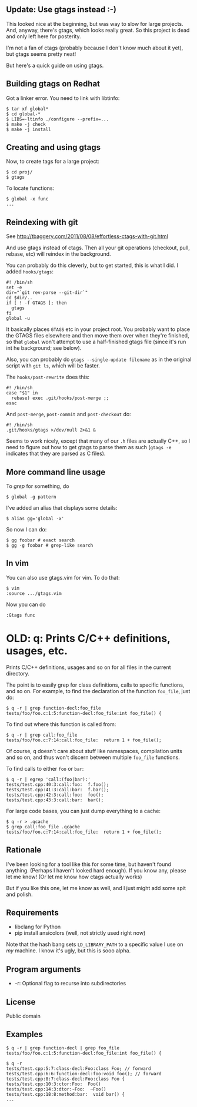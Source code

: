 Update: Use gtags instead :-)
-----------------------------

This looked nice at the beginning, but was way to slow for large projects.
And, anyway, there's gtags, which looks really great. So this project is dead
and only left here for posterity.

I'm not a fan of ctags (probably because I don't know much about it yet), but
gtags seems pretty neat!

But here's a quick guide on using gtags.

Building gtags on Redhat
------------------------

Got a linker error. You need to link with libtinfo:

    $ tar xf global*
    $ cd global-*
    $ LIBS=-ltinfo ./configure --prefix=...
    $ make -j check
    $ make -j install

Creating and using gtags
------------------------

Now, to create tags for a large project:

    $ cd proj/
    $ gtags

To locate functions:

    $ global -x func
    ...

Reindexing with git
-------------------

See
http://tbaggery.com/2011/08/08/effortless-ctags-with-git.html

And use gtags instead of ctags. Then all your git operations (checkout, pull,
rebase, etc) will reindex in the background.

You can probably do this cleverly, but to get started, this is what I did. I
added `hooks/gtags`:

    #! /bin/sh
    set -e
    dir="`git rev-parse --git-dir`"
    cd $dir/..
    if [ ! -f GTAGS ]; then
      gtags
    fi
    global -u

It basically places `GTAGS` etc in your project root. You probably want to
place the GTAGS files elsewhere and then move them over when they're finished,
so that `global` won't attempt to use a half-finished gtags file (since it's
run int he background; see below).

Also, you can probably do `gtags --single-update filename` as in the original
script with `git ls`, which will be faster.

The `hooks/post-rewrite` does this:

    #! /bin/sh
    case "$1" in
      rebase) exec .git/hooks/post-merge ;;
    esac

And `post-merge`, `post-commit` and `post-checkout` do:

    #! /bin/sh
    .git/hooks/gtags >/dev/null 2>&1 &

Seems to work nicely, except that many of our `.h` files are actually C++, so I
need to figure out how to get gtags to parse them as such (`gtags -e` indicates
that they are parsed as C files).

More command line usage
-----------------------

To *grep* for something, do

    $ global -g pattern

I've added an alias that displays some details:

    $ alias gg='global -x'

So now I can do:

    $ gg foobar # exact search
    $ gg -g foobar # grep-like search

In vim
------

You can also use gtags.vim for vim. To do that:

    $ vim
    :source .../gtags.vim

Now you can do

    :Gtags func

OLD: q: Prints C/C++ definitions, usages, etc.
==============================================

Prints C/C++ definitions, usages and so on for all files in the current
directory.

The point is to easily grep for class definitions, calls to specific functions,
and so on. For example, to find the declaration of the function `foo_file`,
just do:

    $ q -r | grep function-decl:foo_file
    tests/foo/foo.c:1:5:function-decl:foo_file:int foo_file() {

To find out where this function is called from:

    $ q -r | grep call:foo_file
    tests/foo/foo.c:7:14:call:foo_file:  return 1 + foo_file();

Of course, q doesn't care about stuff like namespaces, compilation units and so
on, and thus won't discern between multiple `foo_file` functions.

To find calls to either `foo` or `bar`:

    $ q -r | egrep 'call:(foo|bar):'
    tests/test.cpp:40:3:call:foo:  f.foo();
    tests/test.cpp:41:3:call:bar:  f.bar();
    tests/test.cpp:42:3:call:foo:  foo();
    tests/test.cpp:43:3:call:bar:  bar();

For large code bases, you can just dump everything to a cache:

    $ q -r > .qcache
    $ grep call:foo_file .qcache
    tests/foo/foo.c:7:14:call:foo_file:  return 1 + foo_file();

Rationale
---------

I've been looking for a tool like this for some time, but haven't found
anything. (Perhaps I haven't looked hard enough). If you know any, please let
me know! (Or let me know how ctags actually works)

But if you like this one, let me know as well, and I just might add some spit
and polish.

Requirements
------------

  * libclang for Python
  * pip install ansicolors (well, not strictly used right now)

Note that the hash bang sets `LD_LIBRARY_PATH` to a specific value I use on
*my* machine. I know it's ugly, but this is sooo alpha.

Program arguments
-----------------

  * -r: Optional flag to recurse into subdirectories

License
-------

Public domain

Examples
--------

    $ q -r | grep function-decl | grep foo_file
    tests/foo/foo.c:1:5:function-decl:foo_file:int foo_file() {

    $ q -r
    tests/test.cpp:5:7:class-decl:Foo:class Foo; // forward
    tests/test.cpp:6:6:function-decl:foo:void foo(); // forward
    tests/test.cpp:8:7:class-decl:Foo:class Foo {
    tests/test.cpp:10:3:ctor:Foo:  Foo()
    tests/test.cpp:14:3:dtor:~Foo:  ~Foo()
    tests/test.cpp:18:8:method:bar:  void bar() {
    ...
